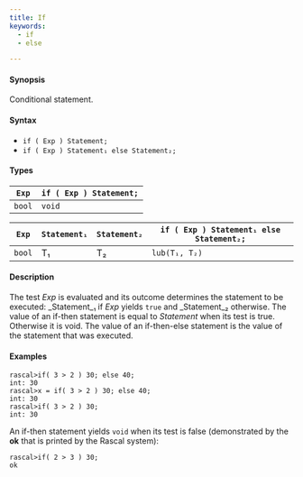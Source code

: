 ```yaml
---
title: If
keywords:
  - if
  - else

---
```


#### Synopsis

Conditional statement.

#### Syntax

*  `if ( Exp ) Statement;`
*  `if ( Exp ) Statement₁ else Statement₂;`

#### Types

| `Exp` | `if ( Exp ) Statement;`  |
| --- | --- |
| `bool`  |  `void`                      |



| `Exp` | `Statement₁` | `Statement₂` | `if ( Exp ) Statement₁ else Statement₂;`  |
| --- | --- | --- | --- |
| `bool`  |  T₁        | T₂         | `lub(T₁, T₂)`                               |


#### Description

The test _Exp_ is evaluated and its outcome determines the statement to be executed: 
_Statement_₁ if _Exp_ yields `true` and _Statement_₂ otherwise. 
The value of an if-then statement is equal to _Statement_ when its test is true. Otherwise it is void.
The value of an if-then-else statement is the value of the statement that was executed.

#### Examples


```rascal-shell 
rascal>if( 3 > 2 ) 30; else 40;
int: 30
rascal>x = if( 3 > 2 ) 30; else 40;
int: 30
rascal>if( 3 > 2 ) 30;
int: 30
```
An if-then statement yields `void`  when its test is false
(demonstrated by the __ok__ that is printed by the Rascal system):

```rascal-shell ,continue
rascal>if( 2 > 3 ) 30;
ok
```



